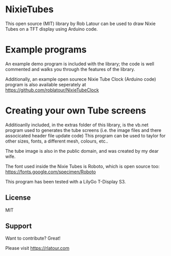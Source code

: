 # NixieTubes

This open source (MIT) library by Rob Latour can be used to draw Nixie Tubes on a TFT display using Arduino code.

# Example programs

An example demo program is included with the library; the code is well commented and walks you through the features of the library.

Additionally, an example open sourece Nixie Tube Clock (Arduino code) program is also available seperately at https://github.com/roblatour/NixieTubeClock

# Creating your own Tube screens

Additioanlly included, in the extras folder of this library, is the vb.net program used to generates the tube screens (i.e. the image files and there associcated header file update code)
This program can be used to taylor for other sizes, fonts, a different mesh, colours, etc..

The tube image is also in the public domain, and was created by my dear wife.

The font used inside the Nixie Tubes is Roboto, which is open source too: https://fonts.google.com/specimen/Roboto

This program has been tested with a LilyGo T-Display S3.

## License

MIT

## Support

Want to contribute? Great!

Please visit https://rlatour.com 

